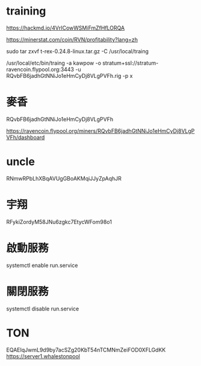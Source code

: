 # training

https://hackmd.io/4VrICowWSMiFmZfHfLORQA

https://minerstat.com/coin/RVN/profitability?lang=zh

sudo tar zxvf t-rex-0.24.8-linux.tar.gz -C /usr/local/traing


/usr/local/etc/bin/traing -a kawpow -o stratum+ssl://stratum-ravencoin.flypool.org:3443 -u RQvbFB6jadhGtNNiJo1eHmCyDj8VLgPVFh.rig -p x



# 麥香

RQvbFB6jadhGtNNiJo1eHmCyDj8VLgPVFh

https://ravencoin.flypool.org/miners/RQvbFB6jadhGtNNiJo1eHmCyDj8VLgPVFh/dashboard


# uncle

RNmwRPbLhXBqAVUgGBoAKMqiJJyZpAqhJR

# 宇翔

RFykiZordyM58JNu6zgkc7EtycWFom98o1

# 啟動服務
systemctl enable run.service

# 關閉服務
systemctl disable run.service

# TON

EQAEIqJwmL9d9by7acSZg20KbT54nTCMNmZeiFOD0XFLGdKK
https://server1.whalestonpool
